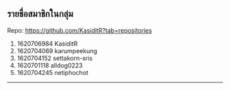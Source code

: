 ## รายชื่อสมาชิกในกลุ่ม

Repo: https://github.com/KasiditR?tab=repositories

1. 1620706984 KasiditR
2. 1620704069 karumpeekung
3. 1620704152 settakorn-sris
4. 1620701118 alldog0223
5. 1620704245 netiphochot

----------------------------